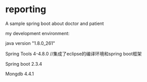 # reporting
A sample spring boot about doctor and patient

 my development environment:

java version "1.8.0_261"

Spring Tools 4-4.8.0 //集成了eclipse的编译环境和spring boot框架

Spring boot 2.3.4	

Mongdb 4.4.1
